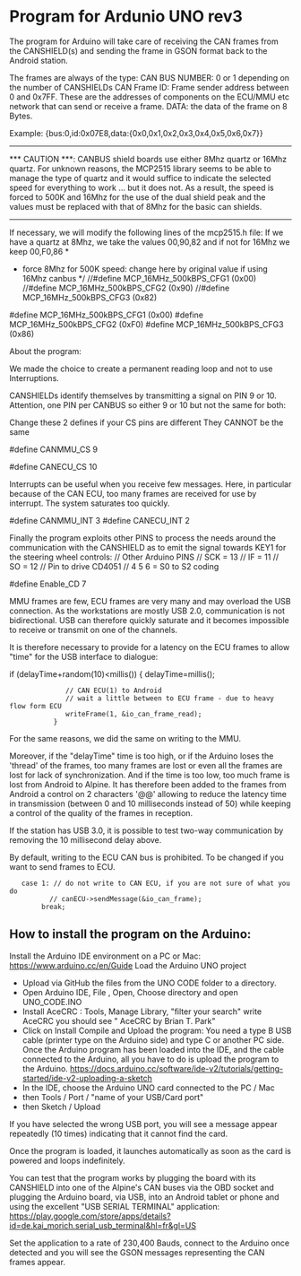 # Program for Ardunio UNO rev3

The program for Arduino will take care of receiving the CAN frames from the CANSHIELD(s) and sending the frame in GSON format back to the Android station.

The frames are always of the type:
CAN BUS NUMBER: 0 or 1 depending on the number of CANSHIELDs
CAN Frame ID: Frame sender address between 0 and 0x7FF. These are the addresses of components on the ECU/MMU etc network that can send or receive a frame.
DATA: the data of the frame on 8 Bytes.

Example: {bus:0,id:0x07E8,data:{0x0,0x1,0x2,0x3,0x4,0x5,0x6,0x7}}

-------------------------------------------------- ---------------------
*** CAUTION ***: CANBUS shield boards use either 8Mhz quartz or 16Mhz quartz. For unknown reasons, the MCP2515 library seems to be able to manage the type of quartz and it would suffice to indicate the selected speed for everything to work ... but it does not. As a result, the speed is forced to 500K and 16Mhz for the use of the dual shield peak and the values must be replaced with that of 8Mhz for the basic can shields.
-------------------------------------------------- ---------------------

If necessary, we will modify the following lines of the mcp2515.h file:
If we have a quartz at 8Mhz, we take the values 00,90,82 and if not for 16Mhz we keep 00,F0,86
*
  * force 8Mhz for 500K speed: change here by original value if using 16Mhz canbus
  */
//#define MCP_16MHz_500kBPS_CFG1 (0x00)
//#define MCP_16MHz_500kBPS_CFG2 (0x90)
//#define MCP_16MHz_500kBPS_CFG3 (0x82)

#define MCP_16MHz_500kBPS_CFG1 (0x00)
#define MCP_16MHz_500kBPS_CFG2 (0xF0)
#define MCP_16MHz_500kBPS_CFG3 (0x86)

About the program:

We made the choice to create a permanent reading loop and not to use Interruptions.

CANSHIELDs identify themselves by transmitting a signal on PIN 9 or 10.
Attention, one PIN per CANBUS so either 9 or 10 but not the same for both:

Change these 2 defines if your CS pins are different
They CANNOT be the same

#define CANMMU_CS 9

#define CANECU_CS 10

Interrupts can be useful when you receive few messages. Here, in particular because of the CAN ECU, too many frames are received for use by interrupt. The system saturates too quickly.

#define CANMMU_INT 3
#define CANECU_INT 2

Finally the program exploits other PINS to process the needs around the communication with the CANSHIELD as to emit the signal towards KEY1 for the steering wheel controls:
// Other Arduino PINS
// SCK = 13
// IF = 11
// SO = 12
// Pin to drive CD4051
// 4 5 6 = S0 to S2 coding


#define Enable_CD 7

MMU frames are few, ECU frames are very many and may overload the USB connection.
As the workstations are mostly USB 2.0, communication is not bidirectional. USB can therefore quickly saturate and it becomes impossible to receive or transmit on one of the channels.

It is therefore necessary to provide for a latency on the ECU frames to allow "time" for the USB interface to dialogue:

   if (delayTime+random(10)<millis())
               {
                 delayTime=millis();

                  // CAN ECU(1) to Android
                  // wait a little between to ECU frame - due to heavy flow form ECU
                  writeFrame(1, &io_can_frame_read);
               }
   For the same reasons, we did the same on writing to the MMU.
              
   Moreover, if the "delayTime" time is too high, or if the Arduino loses the 'thread' of the frames, too many frames are lost or even all the frames are lost for lack of synchronization. And if the time is too low, too much frame is lost from Android to Alpine. It has therefore been added to the frames from Android a control on 2 characters '@@' allowing to reduce the latency time in transmission (between 0 and 10 milliseconds instead of 50) while keeping a control of the quality of the frames in reception.

If the station has USB 3.0, it is possible to test two-way communication by removing the 10 millisecond delay above.

By default, writing to the ECU CAN bus is prohibited. To be changed if you want to send frames to ECU.

       case 1: // do not write to CAN ECU, if you are not sure of what you do
              // canECU->sendMessage(&io_can_frame);
            break;
            
            
## How to install the program on the Arduino:
Install the Arduino IDE environment on a PC or Mac: https://www.arduino.cc/en/Guide
Load the Arduino UNO project
* Upload via GitHub the files from the UNO CODE folder to a directory.
* Open Arduino IDE, File , Open, Choose directory and open UNO_CODE.INO
* Install  AceCRC : Tools, Manage Library, "filter your search" write AceCRC
you should see " AceCRC by Brian T. Park"
* Click on Install
Compile and Upload the program:
You need a type B USB cable (printer type on the Arduino side) and type C or another PC side.
Once the Arduino program has been loaded into the IDE, and the cable connected to the Arduino, all you have to do is upload the program to the Arduino.
https://docs.arduino.cc/software/ide-v2/tutorials/getting-started/ide-v2-uploading-a-sketch
* In the IDE, choose the Arduino UNO card connected to the PC / Mac
* then Tools / Port / "name of your USB/Card port"
* then Sketch / Upload

If you have selected the wrong USB port, you will see a message appear repeatedly (10 times) indicating that it cannot find the card.

Once the program is loaded, it launches automatically as soon as the card is powered and loops indefinitely.

You can test that the program works by plugging the board with its CANSHIELD into one of the Alpine's CAN buses via the OBD socket and plugging the Arduino board, via USB, into an Android tablet or phone and using the excellent "USB SERIAL TERMINAL" application:
https://play.google.com/store/apps/details?id=de.kai_morich.serial_usb_terminal&hl=fr&gl=US

Set the application to a rate of 230,400 Bauds, connect to the Arduino once detected and you will see the GSON messages representing the CAN frames appear.
